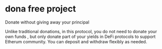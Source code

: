 # dona free project
Donate without giving away your principal

Unlike traditional donations, in this protocol, you do not need to donate your own funds , but only donate part of your yields in DeFi protocols to support Etherum community. You can deposit and withdraw flexibly as needed.
